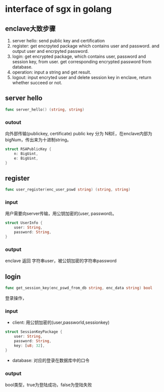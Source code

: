 # interface of sgx in golang


## enclave大致步骤
1. server hello: send public key and certification
2. register: get encrpyted package which contains user and password. and output user and encrpyted password.
3. login: get encrypted package, which contains user, password and session key, from user. get corresponding encrypted password from database.
4. operation: input a string and get result.
5. logout: input encryted user and delete session key in enclave, return whether succeed or not.



## server hello
```go
func server_hello() (string, string)
```
### outout
向外部传输(publickey, certificate)
public key 分为 N和E，在enclave内部为bigNum，传出来为十进制string。
```rust
struct RSAPublicKey {
    n: BigUint,
    e: BigUint,
}
```

## register
```go
func user_register(enc_user_pswd string) (string, string)
```
### input
用户需要向server传输，用公钥加密的(user, password)。
```rust
struct UserInfo {
    user: String,
    password: String,
}
```

### output
enclave 返回 字符串user，被公钥加密的字符串password

## login
```go
func get_session_key(enc_pswd_from_db string, enc_data string) bool
```
登录操作，
### input
- client: 用公钥加密的(user,passworld,sessionkey)

```rust
struct SessionKeyPackage {
    user: String,
    password: String,
    key: [u8; 32],
}
```
- database: 对应的登录在数据库中的口令

### output
bool类型，true为登陆成功，false为登陆失败

